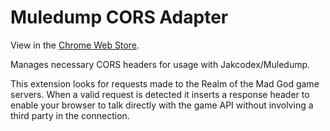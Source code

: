 # Muledump CORS Adapter

View in the [Chrome Web Store](https://chrome.google.com/webstore/detail/jakcodexmuledump-cors-ada/iimhkldbldnmapepklmeeinclchfkddd).

Manages necessary CORS headers for usage with Jakcodex/Muledump.

This extension looks for requests made to the Realm of the Mad God game servers. When a valid request is detected it inserts a response header to enable your browser to talk directly with the game API without involving a third party in the connection.
